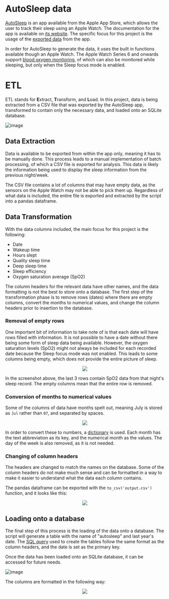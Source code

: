 # AutoSleep data

[AutoSleep](https://apps.apple.com/us/app/autosleep-track-sleep-on-watch/id1164801111) is an app available from the Apple App Store, which allows the user to track their sleep using an Apple Watch. The documentation for the app is available on [its website](https://autosleepapp.tantsissa.com/). The specific focus for this project is the usage of the [exported data](https://autosleepapp.tantsissa.com/settings/export) from the app. 

In order for AutoSleep to generate the data, it uses the built in functions available though an Apple Watch. The Apple Watch Series 6 and onwards support [blood oxygen monitoring](https://support.apple.com/en-gb/guide/watch/apdaf17aa5ef/watchos), of which can also be monitored while sleeping, but only when the Sleep focus mode is enabled. 


# ETL 

ETL stands for **E**xtract, **T**ransform, and **L**oad. In this project, data is being extracted from a CSV file that was exported by the AutoSleep app, transformed to contain only the necessary data, and loaded onto an SQLite database.

![image](https://user-images.githubusercontent.com/80691974/211582158-0ae4654f-916a-4e7e-922f-2a290aaf91ec.png)


## Data Extraction 

Data is available to be exported from within the app only, meaning it has to be manually done. This process leads to a manual implementation of batch processing, of which a CSV file is exported for analysis. This data is likely the information being used to display the sleep information from the previous night/week. 

The CSV file contains a lot of columns that may have empty data, as the sensors on the Apple Watch may not be able to pick them up. Regardless of what data is included, the entire file is exported and extracted by the script into a pandas dataframe.


## Data Transformation

With the data columns included, the main focus for this project is the following: 

- Date
- Wakeup time
- Hours slept
- Quality sleep time
- Deep sleep time
- Sleep efficiency 
- Oxygen saturation average (SpO2)

The column headers for the relevant data have other names, and the data formatting is not the best to store onto a database. The first step of the transformation phase is to remove rows (dates) where there are empty columns, convert the months to numerical values, and change the column headers prior to insertion to the database. 

### Removal of empty rows

One important bit of information to take note of is that each date will have rows filled with information. It is not possible to have a date without there being some form of sleep data being available. However, the oxygen saturation levels (SpO2) might not always be included for each recorded date because the Sleep focus mode was not enabled. This leads to some columns being empty, which does not provide the entire picture of sleep.

<p align="center">
  <img src="https://user-images.githubusercontent.com/80691974/211573853-c0401973-1016-4639-a856-b47e17ef8441.png">
</p>

In the screenshot above, the last 3 rows contain SpO2 data from that night's sleep record. The empty columns mean that the entire row is removed.

### Conversion of months to numerical values

Some of the columns of data have months spelt out, meaning July is stored as `Jul` rather than `07`, and separated by spaces. 

<p align="center">
  <img src="https://user-images.githubusercontent.com/80691974/211575032-9664347b-f376-4f05-b9c7-18a296a9de4e.png">
</p>

In order to convert these to numbers, a [dictionary](https://github.com/sachinlim/etl-autosleep/blob/main/main.py#L37) is used. Each month has the text abbreviation as its key, and the numerical month as the values. The day of the week is also removed, as it is not needed.

### Changing of column headers

The headers are changed to match the names on the database. Some of the column headers do not make much sense and can be formatted in a way to make it easier to understand what the data each column contains. 


The pandas dataframe can be exported with the `to_csv('output.csv')` function, and it looks like this: 

<p align="center">
  <img src="https://user-images.githubusercontent.com/80691974/211577870-2ac3fb87-05a9-4379-bc2a-4bafb4675fec.png">
</p>


## Loading onto a database

The final step of this process is the loading of the data onto a database. The script will generate a table with the name of "autosleep" and last year's date. The [SQL query](https://github.com/sachinlim/etl-autosleep/blob/main/main.py#L105) used to create the tables follow the same format as the column headers, and the date is set as the primary key. 

Once the data has been loaded onto an SQLite database, it can be accessed for future needs.  

![image](https://user-images.githubusercontent.com/80691974/211578649-c94d8a41-cb7c-4d0b-ad61-396909d845f0.png)

The columns are formatted in the following way:

<p align="center">
  <img src="https://user-images.githubusercontent.com/80691974/211578899-961c6ba5-ebd2-4637-bb4c-8f3131b4ca97.png">
</p>
